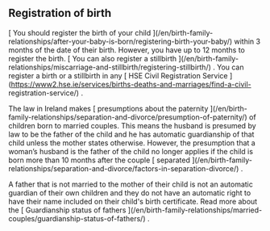 ##  Registration of birth

[ You should register the birth of your child ](/en/birth-family-
relationships/after-your-baby-is-born/registering-birth-your-baby/) within 3
months of the date of their birth. However, you have up to 12 months to
register the birth. [ You can also register a stillbirth ](/en/birth-family-
relationships/miscarriage-and-stillbirth/registering-stillbirth/) . You can
register a birth or a stillbirth in any [ HSE Civil Registration Service
](https://www2.hse.ie/services/births-deaths-and-marriages/find-a-civil-
registration-service/) .

The law in Ireland makes [ presumptions about the paternity ](/en/birth-
family-relationships/separation-and-divorce/presumption-of-paternity/) of
children born to married couples. This means the husband is presumed by law to
be the father of the child and he has automatic guardianship of that child
unless the mother states otherwise. However, the presumption that a woman’s
husband is the father of the child no longer applies if the child is born more
than 10 months after the couple [ separated ](/en/birth-family-
relationships/separation-and-divorce/factors-in-separation-divorce/) .

A father that is not married to the mother of their child is not an automatic
guardian of their own children and they do not have an automatic right to have
their name included on their child's birth certificate. Read more about the [
Guardianship status of fathers ](/en/birth-family-relationships/married-
couples/guardianship-status-of-fathers/) .
